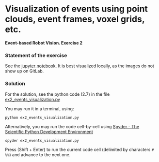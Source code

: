 # Visualization of events using point clouds, event frames, voxel grids, etc.

**Event-based Robot Vision. Exercise 2**

### Statement of the exercise

See the [jupyter notebook](ex2_events_viz.ipynb). It is best visualized locally, as the images do not show up on GitLab.

### Solution

For the solution, see the python code (2.7) in the file [ex2_events_visualization.py](ex2_events_visualization.py)

You may run it in a terminal, using:

	python ex2_events_visualization.py
	
Alternatively, you may run the code cell-by-cell using [Spyder - The Scientific Python Development Environment](https://www.spyder-ide.org/)

	spyder ex2_events_visualization.py

Press (Shift + Enter) to run the current code cell (delimited by characters `# %%`) and advance to the next one.